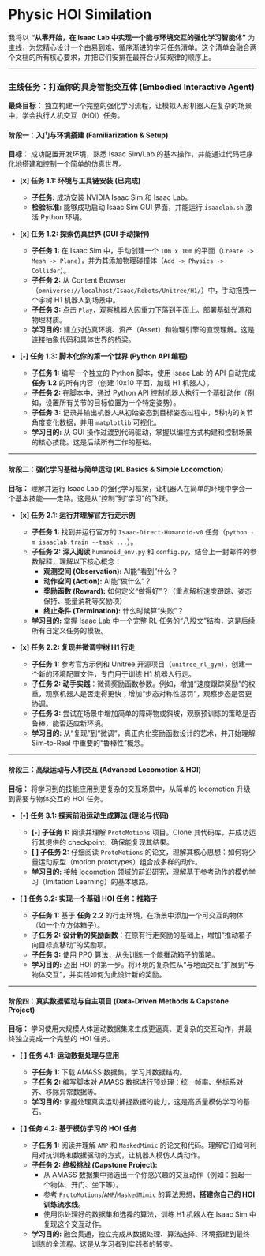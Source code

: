 # Physic HOI Similation

我将以 **“从零开始，在 Isaac Lab 中实现一个能与环境交互的强化学习智能体”** 为主线，为您精心设计一个由易到难、循序渐进的学习任务清单。这个清单会融合两个文档的所有核心要求，并把它们安排在最符合认知规律的顺序上。

---

### **主线任务：打造你的具身智能交互体 (Embodied Interactive Agent)**

**最终目标：** 独立构建一个完整的强化学习流程，让模拟人形机器人在复杂的场景中，学会执行人机交互（HOI）任务。

#### **阶段一：入门与环境搭建 (Familiarization & Setup)**

**目标：** 成功配置开发环境，熟悉 Isaac Sim/Lab 的基本操作，并能通过代码程序化地搭建和控制一个简单的仿真世界。

*   **[x] 任务 1.1: 环境与工具链安装 (已完成)**
    *   **子任务:** 成功安装 NVIDIA Isaac Sim 和 Isaac Lab。
    *   **检验标准:** 能够成功启动 Isaac Sim GUI 界面，并能运行 `isaaclab.sh` 激活 Python 环境。

*   **[x] 任务 1.2: 探索仿真世界 (GUI 手动操作)**
    *   **子任务 1:** 在 Isaac Sim 中，手动创建一个 `10m x 10m` 的平面（`Create -> Mesh -> Plane`），并为其添加物理碰撞体（`Add -> Physics -> Collider`）。
    *   **子任务 2:** 从 Content Browser（`omniverse://localhost/Isaac/Robots/Unitree/H1/`）中，手动拖拽一个宇树 H1 机器人到场景中。
    *   **子任务 3:** 点击 `Play`，观察机器人因重力下落到平面上。部署基础光源和物理材质。
    *   **学习目的:** 建立对仿真环境、资产（Asset）和物理引擎的直观理解。这是连接抽象代码和具体世界的桥梁。

*   **[-] 任务 1.3: 脚本化你的第一个世界 (Python API 编程)**
    *   **子任务 1:** 编写一个独立的 Python 脚本，使用 Isaac Lab 的 API 自动完成 **任务 1.2** 的所有内容（创建 10x10 平面，加载 H1 机器人）。
    *   **子任务 2:** 在脚本中，通过 Python API 控制机器人执行一个基础动作（例如，设置所有关节的目标位置为一个特定姿势）。
    *   **子任务 3:** 记录并输出机器人从初始姿态到目标姿态过程中，5秒内的关节角度变化数据，并用 `matplotlib` 可视化。
    *   **学习目的:** 从 GUI 操作过渡到代码驱动，掌握以编程方式构建和控制场景的核心技能。这是后续所有工作的基础。

---

#### **阶段二：强化学习基础与简单运动 (RL Basics & Simple Locomotion)**

**目标：** 理解并运行 Isaac Lab 的强化学习框架，让机器人在简单的环境中学会一个基本技能——走路。这是从“控制”到“学习”的飞跃。

*   **[x] 任务 2.1: 运行并理解官方行走示例**
    *   **子任务 1:** 找到并运行官方的 `Isaac-Direct-Humanoid-v0` 任务（`python -m isaaclab.train --task ...`）。
    *   **子任务 2:** **深入阅读** `humanoid_env.py` 和 `config.py`，结合上一封邮件的参数解释，理解以下核心概念：
        *   **观测空间 (Observation):** AI能“看到”什么？
        *   **动作空间 (Action):** AI能“做什么”？
        *   **奖励函数 (Reward):** 如何定义“做得好”？（重点解析速度跟踪、姿态保持、能量消耗等奖励项）
        *   **终止条件 (Termination):** 什么时候算“失败”？
    *   **学习目的:** 掌握 Isaac Lab 中一个完整 RL 任务的“八股文”结构，这是后续所有自定义任务的模板。

*   **[x] 任务 2.2: 复现并微调宇树 H1 行走**
    *   **子任务 1:** 参考官方示例和 Unitree 开源项目（`unitree_rl_gym`），创建一个新的环境配置文件，专门用于训练 H1 机器人行走。
    *   **子任务 2:** **动手实践**：微调奖励函数参数。例如，增加“速度跟踪奖励”的权重，观察机器人是否走得更快；增加“步态对称性惩罚”，观察步态是否更协调。
    *   **子任务 3:** 尝试在场景中增加简单的障碍物或斜坡，观察预训练的策略是否鲁棒，能否适应新环境。
    *   **学习目的:** 从“复现”到“微调”，真正内化奖励函数设计的艺术，并开始理解 Sim-to-Real 中重要的“鲁棒性”概念。

---

#### **阶段三：高级运动与人机交互 (Advanced Locomotion & HOI)**

**目标：** 将学习到的技能应用到更复杂的交互场景中，从简单的 locomotion 升级到需要与物体交互的 HOI 任务。

*   **[-] 任务 3.1: 探索前沿运动生成算法 (理论与代码)**
    *   **[-] 子任务 1:** 阅读并理解 `ProtoMotions` 项目。Clone 其代码库，并成功运行其提供的 checkpoint，确保能复现其结果。
    *   **[ ] 子任务 2:** 仔细阅读 `ProtoMotions` 的论文，理解其核心思想：如何将少量运动原型（motion prototypes）组合成多样的动作。
    *   **学习目的:** 接触 locomotion 领域的前沿研究，理解基于参考动作的模仿学习（Imitation Learning）的基本思路。

*   **[ ] 任务 3.2: 实现一个基础 HOI 任务：推箱子**
    *   **子任务 1:** 基于 **任务 2.2** 的行走环境，在场景中添加一个可交互的物体（如一个立方体箱子）。
    *   **子任务 2:** **设计新的奖励函数**：在原有行走奖励的基础上，增加“推动箱子向目标点移动”的奖励项。
    *   **子任务 3:** 使用 PPO 算法，从头训练一个能推动箱子的策略。
    *   **学习目的:** 迈出 HOI 的第一步。将环境的复杂性从“与地面交互”扩展到“与物体交互”，并实践如何为此设计新的奖励。

---

#### **阶段四：真实数据驱动与自主项目 (Data-Driven Methods & Capstone Project)**

**目标：** 学习使用大规模人体运动数据集来生成更逼真、更复杂的交互动作，并最终独立完成一个完整的 HOI 任务。

*   **[ ] 任务 4.1: 运动数据处理与应用**
    *   **子任务 1:** 下载 AMASS 数据集，学习其数据结构。
    *   **子任务 2:** 编写脚本对 AMASS 数据进行预处理：统一帧率、坐标系对齐、移除异常数据等。
    *   **学习目的:** 掌握处理真实运动捕捉数据的能力，这是高质量模仿学习的基石。

*   **[ ] 任务 4.2: 基于模仿学习的 HOI 任务**
    *   **子任务 1:** 阅读并理解 `AMP` 和 `MaskedMimic` 的论文和代码。理解它们如何利用对抗训练和数据驱动的方式，让机器人模仿人类动作。
    *   **子任务 2:** **终极挑战 (Capstone Project):**
        *   从 AMASS 数据集中筛选出一个你感兴趣的交互动作（例如：捡起一个物体、开门、坐下等）。
        *   参考 `ProtoMotions`/`AMP`/`MaskedMimic` 的算法思想，**搭建你自己的 HOI 训练流水线**。
        *   使用你处理好的数据集和选择的算法，训练 H1 机器人在 Isaac Sim 中复现这个交互动作。
    *   **学习目的:** 融会贯通，独立完成从数据处理、算法选择、环境搭建到最终训练的全流程。这是从学习者到实践者的转变。

